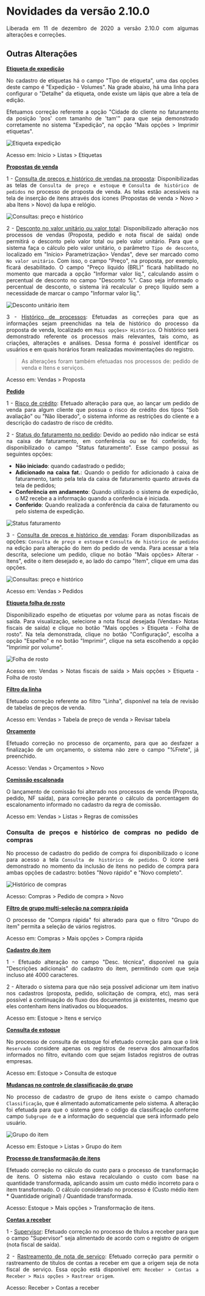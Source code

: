 <div align= "justify">


# Novidades da versão 2.10.0

Liberada em 11 de dezembro de 2020 a versão 2.10.0 com algumas alterações e correções.

## **Outras Alterações**

**<u>Etiqueta de expedição**</u>

No cadastro de etiquetas há o campo "Tipo de etiqueta", uma das opções deste campo é "Expedição - Volumes". Na grade abaixo, há uma linha para configurar o "Detalhe" da etiqueta, onde existe um lápis que abre a tela de edição. 

Efetuamos correção referente a opção "Cidade do cliente no faturamento da posição 'pos' com tamanho de 'tam'" para que seja demonstrado corretamente no sistema "Expedição", na opção "Mais opções > Imprimir etiquetas".

![Etiqueta expedição](../Img/Versao_2.10.0/etiquetaExpedicao.png)


Acesso em: Inicio > Listas > Etiquetas


**<u>Propostas de venda</u>**

1 - <u>Consulta de preços e histórico de vendas na proposta</u>: Disponibilizadas as telas de `Consulta de preço e estoque` e `Consulta de histórico de pedidos` no processo de proposta de venda. As telas estão acessíveis na tela de inserção de itens através dos ícones (Propostas de venda > Novo > aba Itens > Novo) da lupa e relógio.


![Consultas: preço e histórico](../Img/Versao_2.10.0/histPrecoConsultaEstoque.png)


2 - <u>Desconto no valor unitário ou valor total</u>: Disponibilizado alteração nos processos de vendas (Proposta, pedido e nota fiscal de saída) onde permitirá o desconto pelo valor total ou pelo valor unitário.
Para que o sistema faça o cálculo pelo valor unitário, o parâmetro `Tipo de desconto`, localizado em "Início> Parametrização> Vendas", deve ser marcado como `No valor unitário`. 
Com isso, o campo "Preço", na proposta, por exemplo, ficará desabilitado. O campo "Preço líquido (BRL)" ficará habilitado no momento que marcada a opção "Informar valor líq.", calculando assim o percentual de desconto no campo "Desconto %". Caso seja informado o percentual de desconto, o sistema irá recalcular o preço líquido sem a necessidade de marcar o campo "Informar valor líq.".


![Desconto unitário item](../Img/Versao_2.10.0/descontoUnitario.gif)


3 - <u>Histórico de processos</u>: Efetuadas as correções para que as informações sejam preenchidas na tela de histórico do processo da proposta de venda, localizado em `Mais opções> Histórico`.
O histórico será demonstrado referente os processos mais relevantes, tais como, as criações, alterações e análises. Dessa forma é possível identificar os usuários e em quais horários foram realizadas movimentações do registro.

> As alterações foram também efetuadas nos processos de: pedido de venda e Itens e serviços.


Acesso em: Vendas > Proposta



**<u>Pedido</u>**

1 - <u>Risco de crédito</u>: Efetuado alteração para que, ao lançar um pedido de venda para algum cliente que possua o risco de crédito dos tipos "Sob avaliação" ou "Não liberado", o sistema informe as restrições do cliente e a descrição do cadastro de risco de crédito.


2 - <u>Status do faturamento no pedido</u>: Devido ao pedido não indicar se está na caixa de faturamento, em conferência ou se foi conferido, foi disponibilizado o campo "Status faturamento".
Esse campo possui as seguintes opções:
* **Não iniciado**: quando cadastrado o pedido;
* **Adicionado na caixa fat.**: Quando o pedido for adicionado à caixa de faturamento, tanto pela tela da caixa de faturamento quanto através da tela de pedidos;
* **Conferência em andamento**: Quando utilizado o sistema de expedição, o M2 recebe a a informação quando a conferência é iniciada.
* **Conferido**: Quando realizada a conferência da caixa de faturamento ou pelo sistema de expedição. 


![Status faturamento](../Img/Versao_2.10.0/statusFaturamento.png)


3 - <u>Consulta de preços e histórico de vendas</u>: Foram disponibilizadas as opções: `Consulta de preço e estoque` e `Consulta de histórico de pedidos` na edição para alteração do item do pedido de venda. Para acessar a tela descrita, selecione um pedido, clique no botão "Mais opções> Alterar - Itens", edite o item desejado e, ao lado do campo "Item", clique em uma das opções.

![Consultas: preço e histórico](../Img/Versao_2.10.0/alteraItemIconesPedido.png)


Acesso em: Vendas > Pedidos


**<u>Etiqueta folha de rosto**</u> 

Disponibilizado espelho de etiquetas por volume para as notas fiscais de saída. 
Para visualização, selecione a nota fiscal desejada (Vendas> Notas fiscais de saída) e clique no botão "Mais opções > Etiqueta - Folha de rosto".
Na tela demonstrada, clique no botão "Configuração", escolha a opção "Espelho" e no botão "Imprimir", clique na seta escolhendo a opção "Imprimir por volume".

![Folha de rosto](../Img/versao_2.10.0/EtiquetaFolhaRosto.png)

Acesso em: Vendas > Notas fiscais de saída > Mais opções > Etiqueta - Folha de rosto


**<u>Filtro da linha**</u> 

Efetuado correção referente ao filtro "Linha", disponível na tela de revisão de tabelas de preços de venda. 

Acesso em: Vendas > Tabela de preço de venda > Revisar tabela


**<u>Orçamento**</u> 

Efetuado correção no processo de orçamento, para que ao desfazer a finalização de um orçamento, o sistema não zere o campo "%Frete",  já preenchido.

Acesso: Vendas > Orçamentos > Novo


**<u>Comissão escalonada**</u>

O lançamento de comissão foi alterado nos processos de venda (Proposta, pedido, NF saída), para correção perante o cálculo da porcentagem do escalonamento informado no cadastro da regra de comissão.

Acesso em: Vendas > Listas > Regras de comissões



### **Consulta de preços e histórico de compras no pedido de compras** 

No processo de cadastro do pedido de compra foi disponibilizado o ícone para acesso a tela `Consulta de histórico de pedidos`. O ícone será demonstrado no momento da inclusão de itens no pedido de compra para ambas opções de cadastro: botões "Novo rápido" e "Novo completo".


![Histórico de compras](../Img/Versao_2.10.0/historicoPedidoCompra.png)


Acesso: Compras > Pedido de compra > Novo



**<u>Filtro de grupo multi-seleção na compra rápida**</u>

O processo de "Compra rápida" foi alterado para que o filtro "Grupo do item" permita a seleção de vários registros. 

Acesso em: Compras > Mais opções > Compra rápida



**<u>Cadastro do item</u>**

1 - Efetuado alteração no campo "Desc. técnica", disponível na guia "Descrições adicionais" do cadastro do item, permitindo com que seja incluso até 4000 caracteres. 

2 - Alterado o sistema para que não seja possível adicionar um item inativo nos cadastros (proposta, pedido, solicitação de compra, etc), mas será possível a continuação do fluxo dos documentos já existentes, mesmo que eles contenham itens inativados ou bloqueados.


Acesso em: Estoque > Itens e serviço 


**<u>Consulta de estoque**</u> 

No processo de consulta de estoque foi efetuado correção para que o link `Reservado` considere apenas os registros de reserva dos almoxarifados informados no filtro, evitando com que sejam listados registros de outras empresas.

Acesso em: Estoque > Consulta de estoque


**<u>Mudanças no controle de classificação do grupo**</u>

No processo de cadastro de grupo de itens existe o campo chamado `Classificação`, que é alimentado automaticamente pelo sistema. A alteração foi efetuada para que o sistema gere o código da classificação conforme campo `Subgrupo de` e a informação do sequencial que será informado pelo usuário.


![Grupo do item](../Img/Versao_2.10.0/grupoItem.png)


Acesso em: Estoque > Listas > Grupo do item


**<u>Processo de transformação de itens**</u>

Efetuado correção no cálculo do custo para o processo de transformação de itens. 
O sistema não estava recalculando o custo com base na quantidade transformada, aplicando assim um custo médio incorreto para o item transformado. 
O cálculo considerado no processo é (Custo médio item * Quantidade original) / Quantidade transformada.

Acesso: Estoque > Mais opções > Transformação de itens.



**<u>Contas a receber**</u> 

1 - <u>Supervisor</u>: Efetuado correção no processo de títulos a receber para que o campo "Supervisor" seja alimentado de acordo com o registro de origem (nota fiscal de saída). 


2 - <u>Rastreamento de nota de serviço</u>: Efetuado correção para permitir o rastreamento de títulos de contas a receber em que a origem seja de nota fiscal de serviço. Essa opção está disponível em: `Receber > Contas a Receber > Mais opções > Rastrear origem`.


Acesso: Receber > Contas a receber






</div>